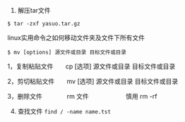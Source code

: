1. 解压tar文件
```shell
$ tar -zxf yasuo.tar.gz
```

linux实用命令之如何移动文件夹及文件下所有文件
```shell 
$ mv [options] 源文件或目录 目标文件或目录
```

1，复制粘贴文件　　cp  [选项]  源文件或目录  目标文件或目录

2，剪切粘贴文件　　mv [选项]  源文件或目录  目标文件或目录

3，删除文件　　　　rm 文件　　　　　　慎用 rm -rf  


4. 查找文件
```find / -name name.tst```